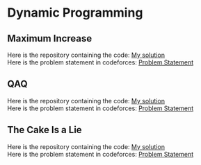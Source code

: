 # Dynamic Programming
## Maximum Increase
Here is the repository containing the code: [My solution](https://github.com/HariAakash646/CompetitiveProgramming/blob/main/DynamicProgramming/maximum_increase.py)   
Here is the problem statement in codeforces: [Problem Statement](https://codeforces.com/problemset/problem/702/A)
## QAQ
Here is the repository containing the code: [My solution](https://github.com/HariAakash646/CompetitiveProgramming/blob/main/DynamicProgramming/QAQ.py)     
Here is the problem statement in codeforces: [Problem Statement](https://codeforces.com/problemset/problem/894/A)
## The Cake Is a Lie
Here is the repository containing the code: [My solution](https://github.com/HariAakash646/CompetitiveProgramming/blob/main/DynamicProgramming/table_navigation.py)      
Here is the problem statement in codeforces: [Problem Statement](https://codeforces.com/problemset/problem/1519/B)
